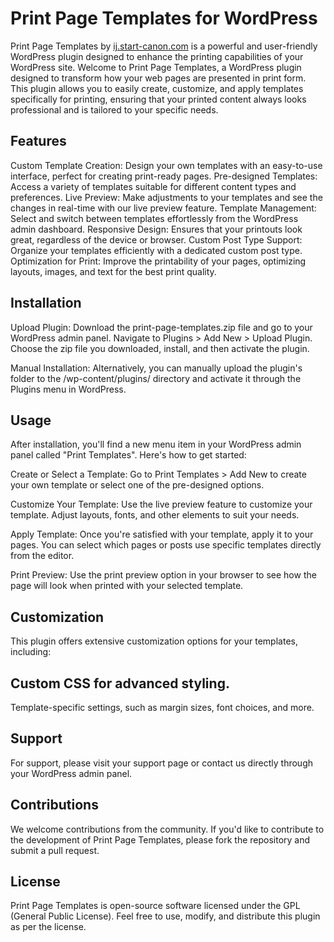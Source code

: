 # Print Page Templates for WordPress
Print Page Templates by [ij.start-canon.com](https://ij.start-canon.com) is a powerful and user-friendly WordPress plugin designed to enhance the printing capabilities of your WordPress site.
Welcome to Print Page Templates, a WordPress plugin designed to transform how your web pages are presented in print form. This plugin allows you to easily create, customize, and apply templates specifically for printing, ensuring that your printed content always looks professional and is tailored to your specific needs.

## Features
Custom Template Creation: Design your own templates with an easy-to-use interface, perfect for creating print-ready pages.
Pre-designed Templates: Access a variety of templates suitable for different content types and preferences.
Live Preview: Make adjustments to your templates and see the changes in real-time with our live preview feature.
Template Management: Select and switch between templates effortlessly from the WordPress admin dashboard.
Responsive Design: Ensures that your printouts look great, regardless of the device or browser.
Custom Post Type Support: Organize your templates efficiently with a dedicated custom post type.
Optimization for Print: Improve the printability of your pages, optimizing layouts, images, and text for the best print quality.
## Installation
Upload Plugin: Download the print-page-templates.zip file and go to your WordPress admin panel. Navigate to Plugins > Add New > Upload Plugin. Choose the zip file you downloaded, install, and then activate the plugin.

Manual Installation: Alternatively, you can manually upload the plugin's folder to the /wp-content/plugins/ directory and activate it through the Plugins menu in WordPress.

## Usage
After installation, you'll find a new menu item in your WordPress admin panel called "Print Templates". Here's how to get started:

Create or Select a Template: Go to Print Templates > Add New to create your own template or select one of the pre-designed options.

Customize Your Template: Use the live preview feature to customize your template. Adjust layouts, fonts, and other elements to suit your needs.

Apply Template: Once you're satisfied with your template, apply it to your pages. You can select which pages or posts use specific templates directly from the editor.

Print Preview: Use the print preview option in your browser to see how the page will look when printed with your selected template.

## Customization
This plugin offers extensive customization options for your templates, including:

## Custom CSS for advanced styling.
Template-specific settings, such as margin sizes, font choices, and more.
## Support
For support, please visit your support page or contact us directly through your WordPress admin panel.

## Contributions
We welcome contributions from the community. If you'd like to contribute to the development of Print Page Templates, please fork the repository and submit a pull request.

## License
Print Page Templates is open-source software licensed under the GPL (General Public License). Feel free to use, modify, and distribute this plugin as per the license.

